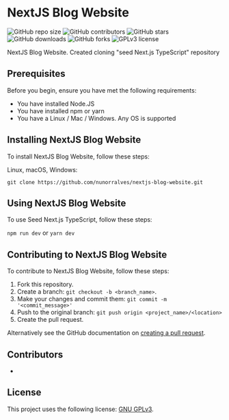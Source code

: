 # NextJS Blog Website

![GitHub repo size](https://img.shields.io/github/repo-size/nunorralves/nextjs-blog-website)
![GitHub contributors](https://img.shields.io/github/contributors/nunorralves/nextjs-blog-website)
![GitHub stars](https://img.shields.io/github/stars/nunorralves/nextjs-blog-website)
![GitHub downloads](https://img.shields.io/github/downloads/nunorralves/nextjs-blog-website/total)
![GitHub forks](https://img.shields.io/github/forks/nunorralves/nextjs-blog-website)
![GPLv3 license](https://img.shields.io/github/license/nunorralves/nextjs-blog-website)

NextJS Blog Website. Created cloning "seed Next.js TypeScript" repository

## Prerequisites

Before you begin, ensure you have met the following requirements:
* You have installed Node.JS
* You have installed npm or yarn
* You have a Linux / Mac / Windows. Any OS is supported

## Installing NextJS Blog Website

To install NextJS Blog Website, follow these steps:

Linux, macOS, Windows:

`git clone https://github.com/nunorralves/nextjs-blog-website.git`

## Using NextJS Blog Website

To use Seed Next.js TypeScript, follow these steps:

`npm run dev` or
`yarn dev `

## Contributing to NextJS Blog Website

To contribute to NextJS Blog Website, follow these steps:

1. Fork this repository.
2. Create a branch: `git checkout -b <branch_name>`.
3. Make your changes and commit them: `git commit -m '<commit_message>'`
4. Push to the original branch: `git push origin <project_name>/<location>`
5. Create the pull request.

Alternatively see the GitHub documentation on [creating a pull request](https://help.github.com/en/github/collaborating-with-issues-and-pull-requests/creating-a-pull-request).

## Contributors

<!--- Thanks to the following people who have contributed to this project:
* 
--->
* 

## License

This project uses the following license: [GNU GPLv3](<https://github.com/nunorralves/react-storybook/blob/master/LICENSE.md>).